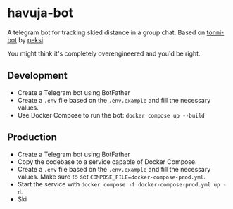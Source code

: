 # havuja-bot

A telegram bot for tracking skied distance in a group chat. Based on [tonni-bot](https://github.com/peksi/tonni-bot) by [peksi](https://github.com/peksi).

You might think it's completely overengineered and you'd be right.

## Development

-   Create a Telegram bot using BotFather
-   Create a `.env` file based on the `.env.example` and fill the necessary values.
-   Use Docker Compose to run the bot: `docker compose up --build`

## Production

-   Create a Telegram bot using BotFather
-   Copy the codebase to a service capable of Docker Compose.
-   Create a `.env` file based on the `.env.example` and fill the necessary values. Make sure to set `COMPOSE_FILE=docker-compose-prod.yml`.
-   Start the service with `docker compose -f docker-compose-prod.yml up -d`.
-   Ski
